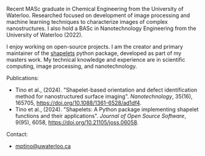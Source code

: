 Recent MASc graduate in Chemical Engineering from the University of Waterloo.
Researched focused on development of image processing and machine learning techniques to characterize images of complex nanostructures. 
I also hold a BASc in Nanotechnology Engineering from the University of Waterloo (2022).

I enjoy working on open-source projects. I am the creator and primary maintainer of the [shapelets](https://github.com/uw-comphys/shapelets) python package, developed as part of my masters work. My technical knowledge and experience are in scientific computing, image processing, and nanotechnology.

Publications:
- Tino et al., (2024). "Shapelet-based orientation and defect identification method for nanostructured surface imaging". *Nanotechnology*, 35(16), 165705, https://doi.org/10.1088/1361-6528/ad1df4.
- Tino et al., (2024). "Shapelets: A Python package implementing shapelet functions and their applications". *Journal of Open Source Software*, 9(95), 6058, https://doi.org/10.21105/joss.06058.

Contact:
- mptino@uwaterloo.ca
